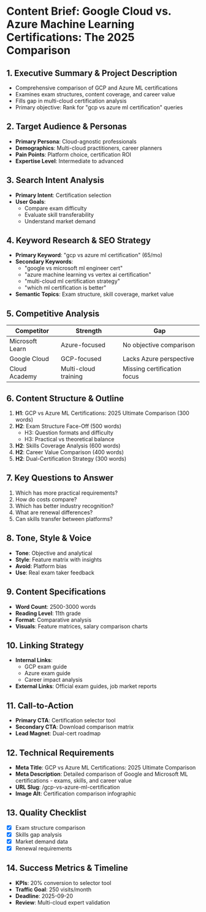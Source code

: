 # Content Brief: Google Cloud vs. Azure Machine Learning Certifications: The 2025 Comparison

## 1. Executive Summary & Project Description
- Comprehensive comparison of GCP and Azure ML certifications
- Examines exam structures, content coverage, and career value
- Fills gap in multi-cloud certification analysis
- Primary objective: Rank for "gcp vs azure ml certification" queries

## 2. Target Audience & Personas
- **Primary Persona**: Cloud-agnostic professionals
- **Demographics**: Multi-cloud practitioners, career planners
- **Pain Points**: Platform choice, certification ROI
- **Expertise Level**: Intermediate to advanced

## 3. Search Intent Analysis
- **Primary Intent**: Certification selection
- **User Goals**:
  - Compare exam difficulty
  - Evaluate skill transferability
  - Understand market demand

## 4. Keyword Research & SEO Strategy
- **Primary Keyword**: "gcp vs azure ml certification" (65/mo)
- **Secondary Keywords**:
  - "google vs microsoft ml engineer cert"
  - "azure machine learning vs vertex ai certification"
  - "multi-cloud ml certification strategy"
  - "which ml certification is better"
- **Semantic Topics**: Exam structure, skill coverage, market value

## 5. Competitive Analysis
| Competitor | Strength | Gap |
|------------|----------|-----|
| Microsoft Learn | Azure-focused | No objective comparison |
| Google Cloud | GCP-focused | Lacks Azure perspective |
| Cloud Academy | Multi-cloud training | Missing certification focus |

## 6. Content Structure & Outline
1. **H1**: GCP vs Azure ML Certifications: 2025 Ultimate Comparison (300 words)
2. **H2**: Exam Structure Face-Off (500 words)
   - H3: Question formats and difficulty
   - H3: Practical vs theoretical balance
3. **H2**: Skills Coverage Analysis (600 words)
4. **H2**: Career Value Comparison (400 words)
5. **H2**: Dual-Certification Strategy (300 words)

## 7. Key Questions to Answer
1. Which has more practical requirements?
2. How do costs compare?
3. Which has better industry recognition?
4. What are renewal differences?
5. Can skills transfer between platforms?

## 8. Tone, Style & Voice
- **Tone**: Objective and analytical
- **Style**: Feature matrix with insights
- **Avoid**: Platform bias
- **Use**: Real exam taker feedback

## 9. Content Specifications
- **Word Count**: 2500-3000 words
- **Reading Level**: 11th grade
- **Format**: Comparative analysis
- **Visuals**: Feature matrices, salary comparison charts

## 10. Linking Strategy
- **Internal Links**:
  - GCP exam guide
  - Azure exam guide
  - Career impact analysis
- **External Links**: Official exam guides, job market reports

## 11. Call-to-Action
- **Primary CTA**: Certification selector tool
- **Secondary CTA**: Download comparison matrix
- **Lead Magnet**: Dual-cert roadmap

## 12. Technical Requirements
- **Meta Title**: GCP vs Azure ML Certifications: 2025 Ultimate Comparison
- **Meta Description**: Detailed comparison of Google and Microsoft ML certifications - exams, skills, and career value
- **URL Slug**: /gcp-vs-azure-ml-certification
- **Image Alt**: Certification comparison infographic

## 13. Quality Checklist
- [x] Exam structure comparison
- [x] Skills gap analysis
- [x] Market demand data
- [x] Renewal requirements

## 14. Success Metrics & Timeline
- **KPIs**: 20% conversion to selector tool
- **Traffic Goal**: 250 visits/month
- **Deadline**: 2025-09-20
- **Review**: Multi-cloud expert validation
